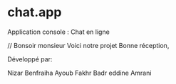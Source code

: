 # chat.app
Application console : Chat en ligne



// Bonsoir monsieur
Voici notre projet
Bonne réception,

Développé par:

Nizar Benfraiha
Ayoub Fakhr
Badr eddine Amrani

